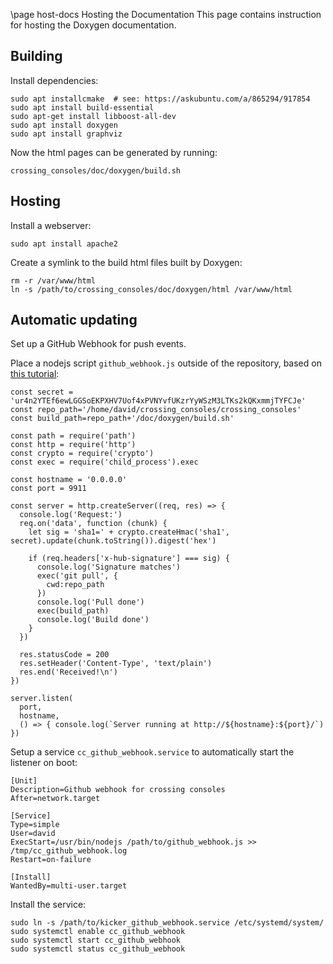 \page host-docs Hosting the Documentation This page contains instruction for hosting the Doxygen documentation.

## Building

Install dependencies:

    sudo apt installcmake  # see: https://askubuntu.com/a/865294/917854
    sudo apt install build-essential
    sudo apt-get install libboost-all-dev
    sudo apt install doxygen
    sudo apt install graphviz

Now the html pages can be generated by running:

    crossing_consoles/doc/doxygen/build.sh

## Hosting

Install a webserver:

    sudo apt install apache2

Create a symlink to the build html files built by Doxygen:

    rm -r /var/www/html
    ln -s /path/to/crossing_consoles/doc/doxygen/html /var/www/html

## Automatic updating

Set up a GitHub Webhook for push events.

Place a nodejs script `github_webhook.js` outside of the repository, based
on [this tutorial](https://www.digitalocean.com/community/tutorials/how-to-use-node-js-and-github-webhooks-to-keep-remote-projects-in-sync):

    const secret = 'ur4n2YTEf6ewLGGSoEKPXHV7Uof4xPVNYvfUKzrYyWSzM3LTKs2kQKxmmjTYFCJe'
    const repo_path='/home/david/crossing_consoles/crossing_consoles'
    const build_path=repo_path+'/doc/doxygen/build.sh'
    
    const path = require('path')
    const http = require('http')
    const crypto = require('crypto')
    const exec = require('child_process').exec
    
    const hostname = '0.0.0.0'
    const port = 9911
    
    const server = http.createServer((req, res) => {
      console.log('Request:')
      req.on('data', function (chunk) {
        let sig = 'sha1=' + crypto.createHmac('sha1', secret).update(chunk.toString()).digest('hex')
    
        if (req.headers['x-hub-signature'] === sig) {
          console.log('Signature matches')
          exec('git pull', {
            cwd:repo_path
          })
          console.log('Pull done')
          exec(build_path)
          console.log('Build done')
        }
      })
    
      res.statusCode = 200
      res.setHeader('Content-Type', 'text/plain')
      res.end('Received!\n')
    })
    
    server.listen(
      port,
      hostname,
      () => { console.log(`Server running at http://${hostname}:${port}/`) })

Setup a service `cc_github_webhook.service` to automatically start the listener on boot:

    [Unit]
    Description=Github webhook for crossing consoles
    After=network.target
    
    [Service]
    Type=simple
    User=david
    ExecStart=/usr/bin/nodejs /path/to/github_webhook.js >> /tmp/cc_github_webhook.log
    Restart=on-failure
    
    [Install]
    WantedBy=multi-user.target

Install the service:

    sudo ln -s /path/to/kicker_github_webhook.service /etc/systemd/system/
    sudo systemctl enable cc_github_webhook
    sudo systemctl start cc_github_webhook
    sudo systemctl status cc_github_webhook
